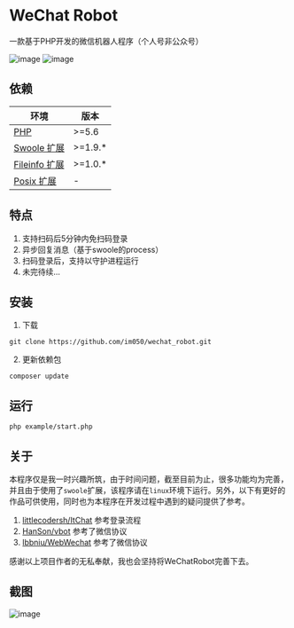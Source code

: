 # WeChat Robot
一款基于PHP开发的微信机器人程序（个人号非公众号）

![image](https://img.shields.io/badge/PHP-5.6-orange.svg?style=flat)
![image](https://img.shields.io/badge/license-MIT-green.svg?style=flat)

## 依赖

| 环境          | 版本           |
| ------------- | ------------- |
| [PHP](http://www.php.net)           | \>=5.6 | 
| [Swoole 扩展](http://www.swoole.com/)    | \>=1.9.*      |
| [Fileinfo 扩展](http://php.net/manual/en/book.fileinfo.php)  | \>=1.0.*      |
| [Posix 扩展](http://www.php.net/manual/en/book.posix.php)     | -             |

## 特点

1. 支持扫码后5分钟内免扫码登录
2. 异步回复消息（基于swoole的process）
3. 扫码登录后，支持以守护进程运行
4. 未完待续...

## 安装

1. 下载
```
git clone https://github.com/im050/wechat_robot.git
```
2. 更新依赖包
```
composer update
```

## 运行
```
php example/start.php
```

## 关于

本程序仅是我一时兴趣所筑，由于时间问题，截至目前为止，很多功能均为完善，并且由于使用了`swoole`扩展，该程序请在`linux`环境下运行。另外，以下有更好的作品可供使用，同时也为本程序在开发过程中遇到的疑问提供了参考。

1. [littlecodersh/ItChat](https://github.com/littlecodersh/ItChat) 参考登录流程
2. [HanSon/vbot](https://github.com/HanSon/vbot) 参考了微信协议
3. [lbbniu/WebWechat](https://github.com/lbbniu/WebWechat) 参考了微信协议

感谢以上项目作者的无私奉献，我也会坚持将WeChatRobot完善下去。



## 截图

 ![image](https://github.com/im050/wechat_robot/raw/master/screenshots/screenshot.png)